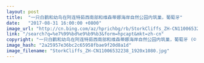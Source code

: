 ```yaml
---
layout: post
title:  "一只白鹳和幼鸟在阿连特茹西南部和维森蒂娜海岸自然公园内筑巢，葡萄牙"
date:   "2017-08-31 16:00:00 +0800"
image_url: "http://cn.bing.com/az/hprichbg/rb/StorkCliffs_ZH-CN11006532238_1920x1080.jpg"
link: "/search?q=%e7%99%bd%e9%b9%b3&form=hpcapt&mkt=zh-cn"
copyright: "一只白鹳和幼鸟在阿连特茹西南部和维森蒂娜海岸自然公园内筑巢，葡萄牙 (© Marco Bustos/Solent News/REX/Shutterstock)"
image_hash: "2a25957e36bc2c65958fbae9f20d8a1d"
image_filename: "StorkCliffs_ZH-CN11006532238_1920x1080.jpg"
---
```

